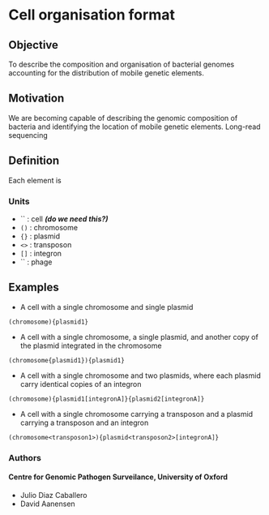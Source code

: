 # Cell organisation format

## Objective
To describe the composition and organisation of bacterial genomes accounting for the distribution of mobile genetic elements.

## Motivation
We are becoming capable of describing the genomic composition of bacteria and identifying the location of mobile genetic elements. Long-read sequencing 

## Definition
Each element is 

### Units

* `` : cell ***(do we need this?)***
* `()` : chromosome
* `{}` : plasmid
* `<>` : transposon
* `[]` : integron
* `` : phage

## Examples

* A cell with a single chromosome and single plasmid

```
(chromosome){plasmid1}
```

* A cell with a single chromosome, a single plasmid, and another copy of the plasmid integrated in the chromosome

```
(chromosome{plasmid1}){plasmid1}
```

* A cell with a single chromosome and two plasmids, where each plasmid carry identical copies of an integron

```
(chromosome){plasmid1[integronA]}{plasmid2[integronA]}
```

* A cell with a single chromosome carrying a transposon and a plasmid carrying a transposon and an integron

```
(chromosome<transposon1>){plasmid<transposon2>[integronA]}
```

### Authors

#### Centre for Genomic Pathogen Surveilance, University of Oxford
* Julio Diaz Caballero
* David Aanensen